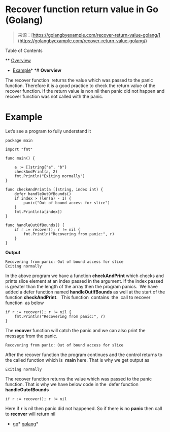 <!--yml
category: 未分类
date: 2024-10-13 06:26:17
-->

# Recover function return value in Go (Golang)

> 来源：[https://golangbyexample.com/recover-return-value-golang/](https://golangbyexample.com/recover-return-value-golang/)

Table of Contents

 **   [Overview](#Overview "Overview")
*   [Example](#Example "Example")*  *# **Overview**

The recover function  returns the value which was passed to the panic function. Therefore it is a good practice to check the return value of the recover function. If the return value is non nil then panic did not happen and recover function was not called with the panic.

# **Example**

Let’s see a program to fully understand it

```
package main

import "fmt"

func main() {

	a := []string{"a", "b"}
	checkAndPrint(a, 2)
	fmt.Println("Exiting normally")
}

func checkAndPrint(a []string, index int) {
	defer handleOutOfBounds()
	if index > (len(a) - 1) {
		panic("Out of bound access for slice")
	}
	fmt.Println(a[index])
}

func handleOutOfBounds() {
	if r := recover(); r != nil {
		fmt.Println("Recovering from panic:", r)
	}
}
```

**Output**

```
Recovering from panic: Out of bound access for slice
Exiting normally
```

In the above program we have a function **checkAndPrint** which checks and prints slice element at an index passed in the argument. If the index passed is greater than the length of the array then the program panics.  We have added a defer function named **handleOutIfBounds** as well at the start of the function **checkAndPrint**.   This function  contains  the  call to recover function  as below

```
if r := recover(); r != nil {
    fmt.Println("Recovering from panic:", r)
}
```

The **recover** function will catch the panic and we can also print the message from the panic. 

```
Recovering from panic: Out of bound access for slice
```

After the recover function the program continues and the control returns to the called function which is  **main** here. That is why we get output as

```
Exiting normally
```

The recover function returns the value which was passed to the panic function. That is why we have below code in the  defer function **handleOutofBounds**

```
if r := recover(); r != nil 
```

Here if **r** is nil then panic did not happened. So if there is no **panic** then call to **recover** will return nil

*   [go](https://golangbyexample.com/tag/go/)*   [golang](https://golangbyexample.com/tag/golang/)*